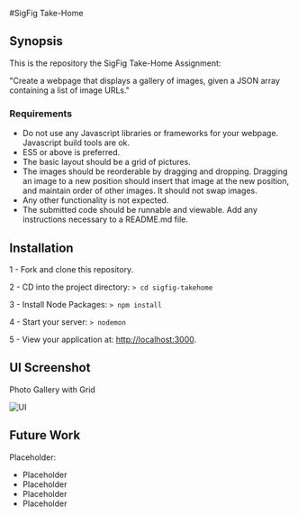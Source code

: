 #SigFig Take-Home

## Synopsis

This is the repository the SigFig Take-Home Assignment: 

"Create a webpage that displays a gallery of images, given a JSON array containing a list of image URLs."

### Requirements

* Do not use any Javascript libraries or frameworks for your webpage. Javascript build tools are ok.
* ES5 or above is preferred.
* The basic layout should be a grid of pictures.
* The images should be reorderable by dragging and dropping. Dragging an image to a new position should insert that image at the new position, and maintain order of other images. It should not swap images.
* Any other functionality is not expected.
* The submitted code should be runnable and viewable. Add any instructions necessary to a README.md file.


## Installation

1 - Fork and clone this repository.

2 - CD into the project directory: ```> cd sigfig-takehome```

3 - Install Node Packages: ```> npm install```

4 - Start your server: ```> nodemon```

5 - View your application at: [http://localhost:3000](http://localhost:3000/).


## UI Screenshot

Photo Gallery with Grid

![UI](http://i.imgur.com/6Qq6W7Y.jpg)

## Future Work

Placeholder:

- Placeholder
- Placeholder
- Placeholder
- Placeholder
